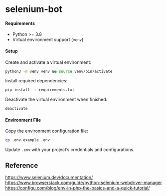 # selenium-bot

#### Requirements

* Python >= 3.8
* Virtual environment support (`venv`)

#### Setup

Create and activate a virtual environment:

```bash
python3 -m venv venv && source venv/bin/activate
```

Install required dependencies:

```bash
pip install -r requirements.txt
```

Deactivate the virtual environment when finished:

```bash
deactivate
```

#### Environment File

Copy the environment configuration file:

```bash
cp .env.example .env
```

Update `.env` with your project’s credentials and configurations.
## Reference
https://www.selenium.dev/documentation/</br>
https://www.browserstack.com/guide/python-selenium-webdriver-manager</br>
https://configu.com/blog/env-in-php-the-basics-and-a-quick-tutorial/</br>
